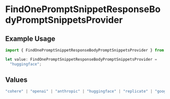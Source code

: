 # FindOnePromptSnippetResponseBodyPromptSnippetsProvider

## Example Usage

```typescript
import { FindOnePromptSnippetResponseBodyPromptSnippetsProvider } from "@orq-ai/node/models/operations";

let value: FindOnePromptSnippetResponseBodyPromptSnippetsProvider =
  "huggingface";
```

## Values

```typescript
"cohere" | "openai" | "anthropic" | "huggingface" | "replicate" | "google" | "google-ai" | "azure" | "aws" | "anyscale" | "perplexity" | "groq" | "fal" | "leonardoai" | "nvidia"
```